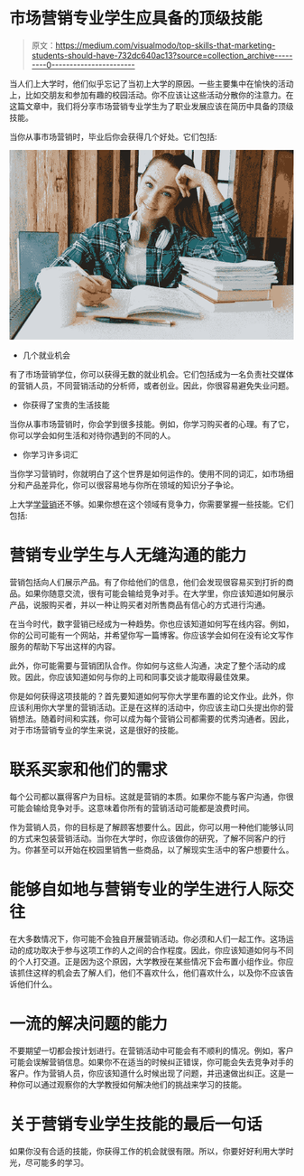 # 市场营销专业学生应具备的顶级技能

> 原文：<https://medium.com/visualmodo/top-skills-that-marketing-students-should-have-732dc640ac13?source=collection_archive---------0----------------------->

当人们上大学时，他们似乎忘记了当初上大学的原因。一些主要集中在愉快的活动上，比如交朋友和参加有趣的校园活动。你不应该让这些活动分散你的注意力。在这篇文章中，我们将分享市场营销专业学生为了职业发展应该在简历中具备的顶级技能。

当你从事市场营销时，毕业后你会获得几个好处。它们包括:

![](img/1f2086b843f63b6f985c868046fb0e87.png)

*   几个就业机会

有了市场营销学位，你可以获得无数的就业机会。它们包括成为一名负责社交媒体的营销人员，不同营销活动的分析师，或者创业。因此，你很容易避免失业问题。

*   你获得了宝贵的生活技能

当你从事市场营销时，你会学到很多技能。例如，你学习购买者的心理。有了它，你可以学会如何生活和对待你遇到的不同的人。

*   你学习许多词汇

当你学习营销时，你就明白了这个世界是如何运作的。使用不同的词汇，如市场细分和产品差异化，你可以很容易地与你所在领域的知识分子争论。

上大学[学营销](https://visualmodo.com/theme/education-wordpress-theme/)还不够。如果你想在这个领域有竞争力，你需要掌握一些技能。它们包括:

# 营销专业学生与人无缝沟通的能力

营销包括向人们展示产品。有了你给他们的信息，他们会发现很容易买到打折的商品。如果你随意交流，很有可能会输给竞争对手。在大学里，你应该知道如何展示产品，说服购买者，并以一种让购买者对所售商品有信心的方式进行沟通。

在当今时代，数字营销已经成为一种趋势。你也应该知道如何写在线内容。例如，你的公司可能有一个网站，并希望你写一篇博客。你应该学会如何在没有论文写作服务的帮助下写出这样的内容。

此外，你可能需要与营销团队合作。你如何与这些人沟通，决定了整个活动的成败。因此，你应该知道如何与你的上司和同事交谈才能取得最佳效果。

你是如何获得这项技能的？首先要知道如何写你大学里布置的论文作业。此外，你应该利用你大学里的营销活动。正是在这样的活动中，你应该主动口头提出你的营销想法。随着时间和实践，你可以成为每个营销公司都需要的优秀沟通者。因此，对于市场营销专业的学生来说，这是很好的技能。

# 联系买家和他们的需求

每个公司都以赢得客户为目标。这就是营销的本质。如果你不能与客户沟通，你很可能会输给竞争对手。这意味着你所有的营销活动可能都是浪费时间。

作为营销人员，你的目标是了解顾客想要什么。因此，你可以用一种他们能够认同的方式来包装营销活动。当你在大学时，你应该做你的研究，了解不同客户的行为。你甚至可以开始在校园里销售一些商品，以了解现实生活中的客户想要什么。

# 能够自如地与营销专业的学生进行人际交往

在大多数情况下，你可能不会独自开展营销活动。你必须和人们一起工作。这场运动的成功取决于参与这项工作的人之间的合作程度。因此，你应该知道如何与不同的个人打交道。正是因为这个原因，大学教授在某些情况下会布置小组作业。你应该抓住这样的机会去了解人们，他们不喜欢什么，他们喜欢什么，以及你不应该告诉他们什么。

# 一流的解决问题的能力

不要期望一切都会按计划进行。在营销活动中可能会有不顺利的情况。例如，客户可能会误解营销信息。如果你不在适当的时候纠正错误，你可能会失去竞争对手的客户。作为营销人员，你应该知道什么时候出现了问题，并迅速做出纠正。这是一种你可以通过观察你的大学教授如何解决他们的挑战来学习的技能。

# 关于营销专业学生技能的最后一句话

如果你没有合适的技能，你获得工作的机会就很有限。所以，你要好好利用大学时光，尽可能多的学习。